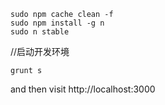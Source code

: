 ```
sudo npm cache clean -f
sudo npm install -g n
sudo n stable
```

//启动开发环境
```
grunt s
```

and then visit http://localhost:3000
